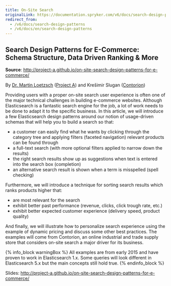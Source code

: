 ```yaml
---
title: On-Site Search
originalLink: https://documentation.spryker.com/v6/docs/search-design-patterns
redirect_from:
  - /v6/docs/search-design-patterns
  - /v6/docs/en/search-design-patterns
---
```


## Search Design Patterns for E-Commerce: Schema Structure, Data Driven Ranking & More

**Source**: <http://project-a.github.io/on-site-search-design-patterns-for-e-commerce/>

By [Dr. Martin Loetzsch](http://martin-loetzsch.de/) ([Project A](https://www.project-a.com/)) and Krešimir Slugan ([Contorion](https://contorion.de/))

Providing users with a proper on-site search user experience is often one of the major technical challenges in building e-commerce websites. Although Elasticsearch is a fantastic search engine for the job, a lot of work needs to be done to adapt it to the specific business. In this article, we will introduce a few Elasticsearch design patterns around our notion of usage-driven schemas that will help you to build a search so that:

* a customer can easily find what he wants by clicking through the category tree and applying filters (faceted navigation) relevant products can be found through
* a full-text search (with more optional filters applied to narrow down the results)
* the right search results show up as suggestions when text is entered into the search box (completion)
* an alternative search result is shown when a term is misspelled (spell checking)

Furthermore, we will introduce a technique for sorting search results which ranks products higher that:

* are most relevant for the search
* exhibit better past performance (revenue, clicks, click trough rate, etc.)
* exhibit better expected customer experience (delivery speed, product quality)

And finally, we will illustrate how to personalize search experience using the example of dynamic pricing and discuss some other best practices. The examples will come from Contorion, an online industrial and trade supply store that considers on-site search a major driver for its business.

{% info_block warningBox %}
All examples are from early 2015 and have proven to work in Elasticsearch 1.x. Some queries will look different in Elasticsearch 5.x but the main concepts still hold true.
{% endinfo_block %}

Slides: <http://project-a.github.io/on-site-search-design-patterns-for-e-commerce/>


